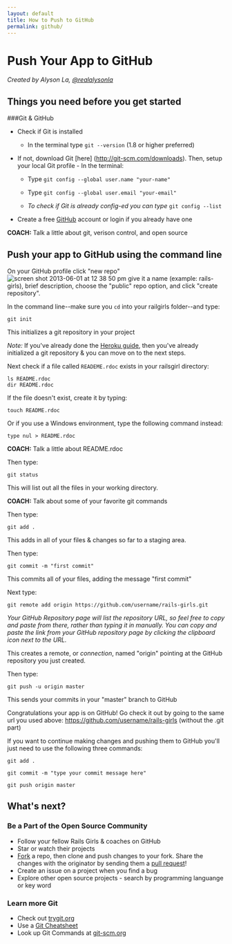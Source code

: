 ```yaml
---
layout: default
title: How to Push to GitHub
permalink: github/
---
```


# Push Your App to GitHub

*Created by Alyson La, [@realalysonla](https://www.twitter.com/realalysonla)*

## Things you need before you get started

###Git & GitHub

* Check if Git is installed
	* In the terminal type `git --version` (1.8 or higher preferred)

* If not, download Git [here] (http://git-scm.com/downloads).
	Then, setup your local Git profile - In the terminal:
	* Type `git config --global user.name "your-name"`
	* Type `git config --global user.email "your-email"`

	* _To check if Git is already config-ed you can type_ `git config --list`

* Create a free [GitHub](https://github.com) account or login if you already have one

**COACH:** Talk a little about git, verison control, and open source

## Push your app to GitHub using the command line

On your GitHub profile click "new repo" ![screen shot 2013-06-01 at 12 38 50 pm](https://f.cloud.github.com/assets/2623954/595307/eb70c6cc-caf2-11e2-9d2d-60deb31ac049.png) give it a name (example: rails-girls), brief description, choose the "public" repo option, and click "create repository".

In the command line--make sure you `cd` into your railgirls folder--and type:

`git init`

This initializes a git repository in your project

*Note:* If you've already done the [Heroku guide](/heroku), then you've already initialized a git repository & you can move on to the next steps.

Next check if a file called `READEME.rdoc` exists in your railsgirl directory:

<div class="os-specific">
  <div class="nix">
    <code>ls README.rdoc</code>
  </div>
  <div class="win">
    <code>dir README.rdoc</code>
  </div>
</div>

If the file doesn't exist, create it by typing:

`touch README.rdoc`

Or if you use a Windows environment, type the following command instead:

`type nul > README.rdoc`

**COACH:** Talk a little about README.rdoc

Then type:

`git status`

This will list out all the files in your working directory.

**COACH:** Talk about some of your favorite git commands

Then type:

`git add .`

This adds in all of your files & changes so far to a staging area.

Then type:

`git commit -m "first commit"`

This commits all of your files, adding the message "first commit"

Next type:

`git remote add origin https://github.com/username/rails-girls.git`

_Your GitHub Repository page will list the repository URL, so feel free to copy and paste from there, rather than typing it in manually. You can copy and paste the link from your GitHub repository page by clicking the clipboard icon next to the URL._

This creates a remote, or _connection_, named "origin" pointing at the GitHub repository you just created.

Then type:

`git push -u origin master`

This sends your commits in your "master" branch to GitHub

Congratulations your app is on GitHub! Go check it out by going to the same url you used above: https://github.com/username/rails-girls (without the .git part)

If you want to continue making changes and pushing them to GitHub you'll just need to use the following three commands:

`git add .`

`git commit -m "type your commit message here"`

`git push origin master`

## What's next?

### Be a Part of the Open Source Community

 * Follow your fellow Rails Girls & coaches on GitHub
 * Star or watch their projects
 * [Fork](https://help.github.com/articles/fork-a-repo) a repo, then clone and push changes to your fork. Share the changes with the originator by sending them a [pull request](https://help.github.com/articles/using-pull-requests)!
 * Create an issue on a project when you find a bug
 * Explore other open source projects - search by programming languange or key word

### Learn more Git

 * Check out [trygit.org](http://try.github.io/)
 * Use a [Git Cheatsheet](https://na1.salesforce.com/help/doc/en/salesforce_git_developer_cheatsheet.pdf)
 * Look up Git Commands at [git-scm.org](http://git-scm.com/)
